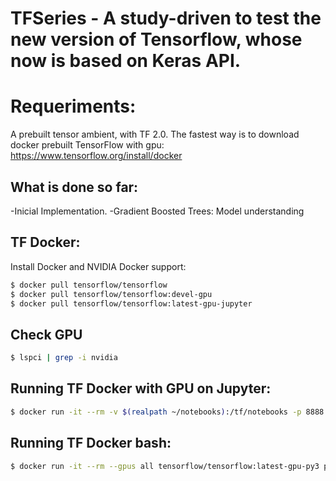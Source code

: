 # TFSeries - A study-driven to test the new version of Tensorflow, whose now is based on Keras API.
# Requeriments:
A prebuilt tensor ambient, with TF 2.0. The fastest way is to download docker prebuilt TensorFlow with gpu: https://www.tensorflow.org/install/docker

## What is done so far:
-Inicial Implementation.
-Gradient Boosted Trees: Model understanding

## TF Docker:
Install Docker and NVIDIA Docker support: 
```sh
$ docker pull tensorflow/tensorflow                     
$ docker pull tensorflow/tensorflow:devel-gpu           
$ docker pull tensorflow/tensorflow:latest-gpu-jupyter   
``` 

## Check GPU
```sh
$ lspci | grep -i nvidia
```
## Running TF Docker with GPU on Jupyter:
```sh
$ docker run -it --rm -v $(realpath ~/notebooks):/tf/notebooks -p 8888:8888 --gpus all tensorflow/tensorflow:latest-gpu-py3-jupyter
```
## Running TF Docker bash:
```sh
$ docker run -it --rm --gpus all tensorflow/tensorflow:latest-gpu-py3 python
```
